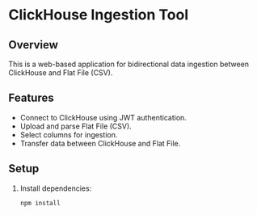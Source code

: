 # ClickHouse Ingestion Tool

## Overview
This is a web-based application for bidirectional data ingestion between ClickHouse and Flat File (CSV).

## Features
- Connect to ClickHouse using JWT authentication.
- Upload and parse Flat File (CSV).
- Select columns for ingestion.
- Transfer data between ClickHouse and Flat File.

## Setup
1. Install dependencies:
   ```bash
   npm install